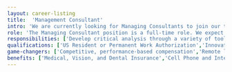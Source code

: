 ```yaml
---
layout: career-listing
title:  'Management Consultant'
intro: 'We are currently looking for Managing Consultants to join our team!'
role: 'The Managing Consultant position is a full-time role. We expect him/her to be self-motivated, hard-working, intellectually curious, focused on success, and have a desire to contribute and grow within the firm. We also expect candidates to occasionally fail because the only way we grow personally and as a firm is through stretching ourselves and taking risks. Candidates can expect to be challenged qualitatively and quantitatively, utilizing a data-driven and team-oriented approach to solve our client’s most crucial challenges across a variety of industries and disciplines.'
responsibilities: ['Develop critical analysis through a variety of tools including spreadsheets, programming languages, visualization software, and others','Develop and deliver results and recommendations to client and internal teams regarding findings, analysis, and approach methodologies','Demonstrate tenacity to deliver work products outside of one’s specialty by leveraging the collective knowledge of SLKone, the client, and all other available resources','Support team members through direct and indirect mentorship and participation','Support or co-develop new or alternative approaches to complex situations','Support marketing and sales pursuit activities','Deliver quality, detail-oriented work products, including reviewing their own and others’ work products','Travel to client locations on an as-needed basis to support projects']
qualifications: ['US Resident or Permanent Work Authorization','Innovative and learning attitude','Problem solving mindset','Strong, referenceable work ethic','Capacity to network and form strong professional relationships','Commitment to giving back to the communities in which they and SLKone exist','Exceptional verbal and written communication skills','Strong presentation skills to a variety of audiences','Demonstrated proficiency in Microsoft Office; Strong preference for advanced analytics, programming, or other technical qualifications','Master’s degree with coursework or specialty in business, finance, economics, accounting or other discipline; Non-business degree with working knowledge of business','2+ years of work experience','Ability to travel, sometimes in excess of 75% of the time']
game-changers: ['Competitive, performance-based compensation','Remote location – work from home when not on-site with a client','Flexible schedule and vacation time','Regular team offsites','Volunteer opportunities','Career development resources','Networking support','Be part of a tightknit team','Contribute to thought leadership','Redefine what it means to be a consultant']
benefits: ['Medical, Vision, and Dental Insurance','Cell Phone and Internet Allowance','401(k) Retirement Plan','Life and Disability Insurance','Paid Time Off (PTO)','Paid Parental Leave']
---
```


